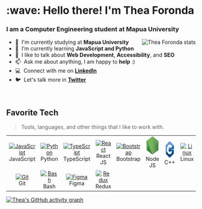 
<h1 align="left" id="tdcforonda-title">:wave: Hello there! I'm Thea Foronda</h1>
<h3 align="left">I am a Computer Engineering student at Mapua University </h3>


<a href="#s=tdcforonda-title">
  <img src="https://github-readme-stats.vercel.app/api?username=tdcforonda&show_icons=true&theme=react&count_private=true&include_all_commits=true" alt="Thea Foronda stats" align="right" />
</a>

- :office: &nbsp;I'm currently studying at **Mapua University**
- :seedling: &nbsp;I’m currently learning **JavaScript and Python**
- :speech_balloon: &nbsp;I like to talk about **Web Development**, **Accessibility**, and **SEO**
- :mailbox: &nbsp;Ask me about anything, I am happy to **help** :)
- :computer: &nbsp;Connect with me on **[LinkedIn](https://www.linkedin.com/in/tdcforonda/)**
- :bird: &nbsp;Let's talk more in **[Twitter](https://www.twitter.com/__fords)**

<br>

<h2 align="left" id="tdcforodna-tech">Favorite Tech</h2>

> Tools, languages, and other things that I like to work with.


<table align="center">
  <tr>
    <td align="center" width="96">
      <a href="#tdcforonda-tech">
        <img src="https://upload.wikimedia.org/wikipedia/commons/thumb/9/99/Unofficial_JavaScript_logo_2.svg/1024px-Unofficial_JavaScript_logo_2.svg.png" width="48" height="48" alt="JavaScript" />
      </a>
      <br>JavaScript
    </td>
    <td align="center" width="96">
      <a href="#tdcforonda-tech">
        <img src="https://upload.wikimedia.org/wikipedia/commons/thumb/c/c3/Python-logo-notext.svg/1200px-Python-logo-notext.svg.png" width="48" height="48" alt="Python" />
      </a>
      <br>Python
    </td>
    <td align="center" width="96">
      <a href="#tdcforonda-tech">
        <img src="https://upload.wikimedia.org/wikipedia/commons/thumb/4/4c/Typescript_logo_2020.svg/1200px-Typescript_logo_2020.svg.png" width="48" height="48" alt="TypeScript" />
      </a>
      <br>TypeScript
    </td>
    <td align="center" width="96">
      <a href="#tdcforonda-tech">
        <img src="https://brandlogos.net/wp-content/uploads/2020/09/react-logo.png" width="48" height="48" alt="React" />
      </a>
      <br>React JS
    </td>
    <td align="center" width="96">
      <a href="#tdcforonda-tech">
        <img src="https://cdn.worldvectorlogo.com/logos/bootstrap-4.svg" width="48" height="48" alt="Bootstrap" />
      </a>
      <br>Bootstrap
    </td>
    <td align="center" width="96">
      <a href="#tdcforonda-tech">
        <img src="https://raw.githubusercontent.com/github/explore/80688e429a7d4ef2fca1e82350fe8e3517d3494d/topics/nodejs/nodejs.png" width="48" height="48" alt="Node JS" />
      </a>
      <br>Node JS
    </td>
      <td align="center" width="96"> 
      <a href="#tdcforonda-tech" >
        <img src="assets/cpp-logo.png" width="48" height="48" alt="C++" />
      </a>
      <br>C++
    </td>
    <td align="center" width="96">
      <a href="#tdcforonda-tech" >
        <img src="https://camo.githubusercontent.com/d7574156c7a1844d3c2907bae0e76254cca759290c08e08a6ef2bd7543c8c0ca/68747470733a2f2f692e6962622e636f2f737331374b47302f63376238313133323437666563643833626439623565643562643366333464352d72656d6f766562672d707265766965772e706e67" width="48" height="48" alt="Linux" />
      </a>
      <br>Linux
    </td>
  </tr>
  
  <tr>
    <td align="center" width="96">
      <a href="#tdcforonda-tech" >
        <img src="https://upload.wikimedia.org/wikipedia/commons/thumb/3/3f/Git_icon.svg/1200px-Git_icon.svg.png" width="48" height="48" alt="Git" />
      </a>
      <br>Git
    </td>
    <td align="center" width="96">
      <a href="#tdcforonda-tech">
        <img src="https://bashlogo.com/img/symbol/png/full_colored_dark.png" width="48" height="48" alt="Bash" />
      </a>
      <br>Bash
    </td>
    <td align="center" width="96">
      <a href="#tdcforonda-tech">
        <img src="https://upload.wikimedia.org/wikipedia/commons/3/33/Figma-logo.svg" width="45" height="45" alt="Figma" />
      </a>
      <br>Figma
    </td>
     <td align="center" width="96"> 
      <a href="#tdcforonda-tech" >
        <img src="https://cdn.worldvectorlogo.com/logos/redux.svg" width="48" height="48" alt="Redux" />
      </a>
      <br>Redux
    </td>
  </tr>
</table>

[linkedin]: https://www.linkedin.com/in/tdcforonda "LinkedIn"
[twitter]: https://twitter.com/__fords "Twitter"



[![Thea's GitHub activity graph](https://activity-graph.herokuapp.com/graph?username=tdcforonda&theme=react-dark)](https://github.com/tdcforonda)




